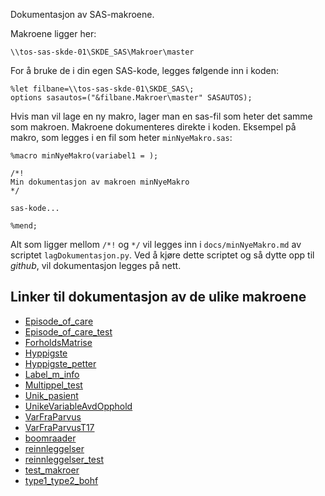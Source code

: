 Dokumentasjon av SAS-makroene.

Makroene ligger her:
```
\\tos-sas-skde-01\SKDE_SAS\Makroer\master
```
For å bruke de i din egen SAS-kode, legges følgende inn i koden:
```
%let filbane=\\tos-sas-skde-01\SKDE_SAS\;
options sasautos=("&filbane.Makroer\master" SASAUTOS);
```

Hvis man vil lage en ny makro, lager man en sas-fil som heter det samme som makroen. Makroene dokumenteres direkte i koden. Eksempel på makro, som legges i en fil som heter `minNyeMakro.sas`:
```
%macro minNyeMakro(variabel1 = );

/*!
Min dokumentasjon av makroen minNyeMakro
*/

sas-kode...

%mend;
```



Alt som ligger mellom `/*!` og `*/` vil legges inn i `docs/minNyeMakro.md` av scriptet `lagDokumentasjon.py`. Ved å kjøre dette scriptet og så dytte opp til *github*, vil dokumentasjon legges på nett.

## Linker til dokumentasjon av de ulike makroene
- [Episode_of_care](Episode_of_care)
- [Episode_of_care_test](Episode_of_care_test)
- [ForholdsMatrise](ForholdsMatrise)
- [Hyppigste](Hyppigste)
- [Hyppigste_petter](Hyppigste_petter)
- [Label_m_info](Label_m_info)
- [Multippel_test](Multippel_test)
- [Unik_pasient](Unik_pasient)
- [UnikeVariableAvdOpphold](UnikeVariableAvdOpphold)
- [VarFraParvus](VarFraParvus)
- [VarFraParvusT17](VarFraParvusT17)
- [boomraader](boomraader)
- [reinnleggelser](reinnleggelser)
- [reinnleggelser_test](reinnleggelser_test)
- [test_makroer](test_makroer)
- [type1_type2_bohf](type1_type2_bohf)
